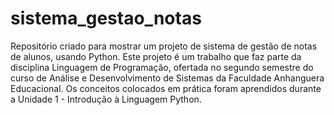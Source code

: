 # sistema_gestao_notas
Repositório criado para mostrar um projeto de sistema de gestão de notas de alunos, usando Python.
Este projeto é um trabalho que faz parte da disciplina Linguagem de Programação, ofertada no segundo semestre do curso de Análise e Desenvolvimento de Sistemas da Faculdade Anhanguera Educacional.
Os conceitos colocados em prática foram aprendidos durante a Unidade 1 - Introdução à Linguagem Python.

